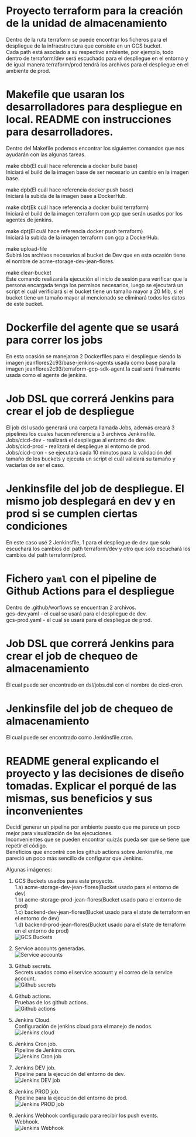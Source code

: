 # Proyecto terraform para la creación de la unidad de almacenamiento <br>
  Dentro de la ruta terraform se puede encontrar los ficheros para el despliegue de la infraestructura que consiste en un GCS bucket.<br>
  Cada path está asociado a su respectivo ambiente, por ejemplo, todo dentro de terraform/dev será escuchado para el despliegue en el entorno y de igual manera terraform/prod tendrá los archivos para el despliegue en el ambiente de prod.<br>

# Makefile que usaran los desarrolladores para despliegue en local. README con instrucciones para desarrolladores.<br>
  Dentro del Makefile podemos encontrar los siguientes comandos que nos ayudarán con las algunas tareas.<br>

  make dbb(El cuál hace referencia a docker build base)<br>
  Iniciará el build de la imagen base de ser necesario un cambio en la imagen base.<br>

  make dpb(El cuál hace referencia docker push base)<br>
  Iniciará la subida de la imagen base a DockerHub.<br>

  make dbt(Ek cuál hace referencia a docker build terraform)<br>
  Iniciará el build de la imagen terraform con gcp que serán usados por los agentes de jenkins.<br>
 
  make dpt(El cuál hace referencia docker push terraform)<br>
  Iniciará la subida de la imagen terraform con gcp a DockerHub.<br>

  make upload-file<br>
  Subirá los archivos necesarios al bucket de Dev que en esta ocasión tiene el nombre de  acme-storage-dev-jean-flores.

  make clear-bucket<br>
  Este comando realizará la ejecución el inicio de sesión para verificar que la persona encargada tenga los permisos necesarios, luego se ejecutará un script el cuál verificiará si el bucket tiene un tamaño mayor a 20 Mib, si el bucket tiene un tamaño mayor al mencionado se eliminará todos los datos de este bucket.<br>

# Dockerfile del agente que se usará para correr los jobs<br>
  En esta ocasión se manejaron 2 Dockerfiles para el despliegue siendo la imagen jeanflores2c93/base-jenkins-agents usada como base para la imagen jeanflores2c93/terraform-gcp-sdk-agent la cual será finalmente usada como el agente de jenkins.<br>

# Job DSL que correrá Jenkins para crear el job de despliegue<br>
  El job dsl usado generará una carpeta llamada Jobs, además creará 3 pipelines los cuales hacen referencia a 3 archivos Jenkinsfile.<br>
  Jobs/cicd-dev - realizará el despliegue al entorno de dev.<br>
  Jobs/cicd-prod - realizará el despliegue al entorno de prod.<br>
  Jobs/cicd-cron - se ejecutará cada 10 minutos para la validación del tamaño de los buckets y ejecuta un script el cuál validará su tamaño y vaciarlas de ser el caso.<br>

# Jenkinsfile del job de despliegue. El mismo job desplegará en dev y en prod si se cumplen ciertas condiciones<br>
  En este caso usé 2 Jenkinsfile, 1 para el despliegue de dev que solo escuchará los cambios del path terraform/dev y otro que solo escuchará los cambios del path terraform/prod.<br>

# Fichero `yaml` con el pipeline de Github Actions para el despliegue<br>
  Dentro de .github/worflows se encuentran 2 archivos.<br>
  gcs-dev.yaml - el cual se usará para el despliegue de dev.<br>
  gcs-prod.yaml - el cual se usará para el despliegue de prod.<br>

# Job DSL que correrá Jenkins para crear el job de chequeo de almacenamiento<br>
  El cual puede ser encontrado en dsl/jobs.dsl con el nombre de cicd-cron.<br>

# Jenkinsfile del job de chequeo de almacenamiento<br>
  El cual puede ser encontrado como Jenkinsfile.cron.<br>

# README general explicando el proyecto y las decisiones de diseño tomadas. Explicar el porqué de las mismas, sus beneficios y sus inconvenientes<br>
  Decidí generar un pipeline por ambiente puesto que me parece un poco mejor para visualización de las ejecuciones.<br>
  Inconvenientes que se pueden encontrar quizás pueda ser que se tiene que repetir el código.<br>
  Beneficios que encontré con los github actions sobre Jenkinsfile, me pareció un poco más sencillo de configurar que Jenkins.<br>


Algunas imágenes:<br>

1. GCS Buckets usados para este proyecto.<br>
  1.a) acme-storage-dev-jean-flores(Bucket usado para el entorno de dev)<br>
  1.b) acme-storage-prod-jean-flores(Bucket usado para el entorno de prod)<br>
  1.c) backend-dev-jean-flores(Bucket usado para el state de terraform en el entorno de dev)<br>
  1.d) backend-prod-jean-flores(Bucket usado para el state de terraform en el entorno de prod)<br>
  ![GCS Buckets](/images/gcs-buckets.png)

2. Service accounts generadas.<br>
  ![Service accounts](/images/sa.png)


3. Github secrets.<br>
  Secrets usados como el service account y el correo de la service account.<br>
  ![Github secrets](/images/github-secrets.png)

4. Github actions.<br>
  Pruebas de los github actions.<br>
  ![Github actions](/images/github-actions.png)

5. Jenkins Cloud.<br>
  Configuración de jenkins cloud para el manejo de nodos.<br>
  ![Jenkins cloud](/images/jenkins-cloud.png)

6. Jenkins Cron job.<br>
  Pipeline de Jenkins cron.<br>
  ![Jenkins Cron job](/images/jenkins-cron.png)

7. Jenkins DEV job.<br>
  Pipeline para la ejecución del entorno de dev.<br>
  ![Jenkins DEV job](/images/jenkins-dev.png)

8. Jenkins PROD job.<br>
  Pipeline para la ejecución del entorno de prod.<br>
  ![Jenkins PROD job](/images/jenkins-prod.png)

9. Jenkins Webhook configurado para recibir los push events.<br>
  Webhook.<br>
  ![Jenkins Webhook](/images/jenkins-webhook.png)
